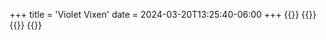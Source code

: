 +++
title = 'Violet Vixen'
date = 2024-03-20T13:25:40-06:00
+++
{{<injectors>}}
{{<landing>}}
{{<contact>}}
{{<about>}}